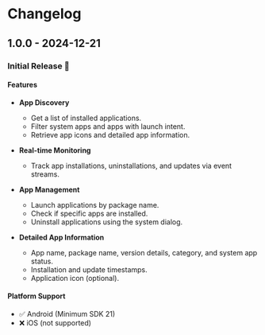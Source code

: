 # Changelog

## 1.0.0 - 2024-12-21

### Initial Release 🎉

#### Features
- **App Discovery**
  - Get a list of installed applications.
  - Filter system apps and apps with launch intent.
  - Retrieve app icons and detailed app information.

- **Real-time Monitoring**
  - Track app installations, uninstallations, and updates via event streams.

- **App Management**
  - Launch applications by package name.
  - Check if specific apps are installed.
  - Uninstall applications using the system dialog.

- **Detailed App Information**
  - App name, package name, version details, category, and system app status.
  - Installation and update timestamps.
  - Application icon (optional).

#### Platform Support
- ✅ Android (Minimum SDK 21)
- ❌ iOS (not supported)
